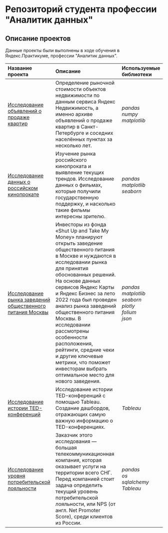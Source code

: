 # Репозиторий студента профессии "Аналитик данных"

## Описание проектов 
Данные проекты были выполнены в ходе обучения в Яндекс.Практикуме, профессии "Аналитик данных".

| Название проекта | Описание | Используемые библиотеки | 
| :---------------------- | :---------------------- | :---------------------- |
| [Исследование объявлений о продаже квартир](Research_of_apartment_sale_ads) | Определение рыночной стоимости объектов недвижимости по данным сервиса Яндекс Недвижимость, а именно архиве объявлений о продаже квартир в Санкт-Петербурге и соседних населённых пунктах за несколько лет. | *pandas*<br>*numpy*<br>*matplotlib* |
| [Исследование данных о российском кинопрокате](Research_of_the_Russian_film_distribution)| Изучение рынка российского кинопроката и выявление текущих трендов. Исследование данных о фильмах, которые получили государственную поддержку, и насколько такие фильмы интересны зрителю. | *pandas*<br>*matplotlib*<br>*seaborn* |
| [Исследование рынка заведений общественного питания Москвы](Research_of_the_Moscow_Catering_Market)| Инвесторы из фонда «Shut Up and Take My Money» планируют открыть заведение общественного питания в Москве и нуждаются в исследовании рынка для принятия обоснованных решений. На основе данных сервисов Яндекс Карты и Яндекс Бизнес за лето 2022 года был проведен анализ рынка заведений общественного питания Москвы. В исследовании рассмотрены особенности расположения, рейтинги, средние чеки и другие ключевые метрики, что поможет инвесторам выбрать оптимальное место для нового заведения.| *pandas*<br>*matplotlib*<br>*seaborn*<br>*plotly*<br>*folium*<br>*json* |
| [Исследование истории TED-конференций](Researching_the_history_of_TED_conferences) | Исследование истории TED-конференций с помощью Tableau. Создание дашбордов, отражающих самую важную информацию о TED-конференциях. | *Tableau* |
| [Исследование уровня потребительской лояльности](Research_on_the_level_of_consumer_loyalty) | Заказчик этого исследования — большая телекоммуникационная компания, которая оказывает услуги на территории всего СНГ. Перед компанией стоит задача определить текущий уровень потребительской лояльности, или NPS (от англ. Net Promoter Score), среди клиентов из России. | *pandas* <br> *os* <br> *sqlalchemy* <br> *Tableau* |
